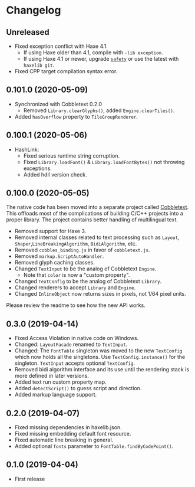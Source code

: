 Changelog
=========

Unreleased
----------

* Fixed exception conflict with Haxe 4.1.
  * If using Haxe older than 4.1, compile with `-lib exception`.
  * If using Haxe 4.1 or newer, upgrade [`safety`](https://github.com/RealyUniqueName/Safety) or use the latest with `haxelib git`.
* Fixed CPP target compilation syntax error.

0.101.0 (2020-05-09)
--------------------

* Synchronized with Cobbletext 0.2.0
  * Removed `Library.clearGlyphs()`, added `Engine.clearTiles()`.
* Added `hasOverflow` property to `TileGroupRenderer`.

0.100.1 (2020-05-06)
--------------------

* HashLink:
  * Fixed serious runtime string corruption.
  * Fixed `Library.loadFont()` & `Library.loadFontBytes()` not throwing exceptions.
  * Added hdll version check.

0.100.0 (2020-05-05)
--------------------

The native code has been moved into a separate project called
[Cobbletext](https://github.com/chfoo/cobbletext). This offloads most of the
complications of building C/C++ projects into a proper library. The project
contains better handling of multilingual text.

* Removed support for Haxe 3.
* Removed internal classes related to text processing such as `Layout`,
  `Shaper`,`LineBreakingAlgorithm`, `BidiAlgorithm`, etc.
* Removed `cobbles_binding.js` in favor of `cobbletext.js`.
* Removed `markup.ScriptAutoHandler`.
* Removed glyph caching classes.
* Changed `TextInput` to be the analog of Cobbletext `Engine`.
  * Note that `color` is now a "custom property".
* Changed `TextConfig` to be the analog of Cobbletext `Library`.
* Changed renderers to accept `Library` and `Engine`.
* Changed `InlineObject` now returns sizes in pixels, not 1/64 pixel units.

Please review the readme to see how the new API works.

0.3.0 (2019-04-14)
------------------

* Fixed Access Violation in native code on Windows.
* Changed: `LayoutFacade` renamed to `TextInput`.
* Changed: The `FontTable` singleton was moved to the new `TextConfig`
  which now holds all the singletons. Use `TextConfig.instance()` for the
  singleton. `TextInput` accepts optional `TextConfig`.
* Removed bidi algorithm interface and its use until the rendering stack
  is more defined in later versions.
* Added text run custom property map.
* Added `detectScript()` to guess script and direction.
* Added markup language support.

0.2.0 (2019-04-07)
------------------

* Fixed missing dependencies in haxelib.json.
* Fixed missing embedding default font resource.
* Fixed automatic line breaking in general.
* Added optional `fonts` parameter to `FontTable.findByCodePoint()`.

0.1.0 (2019-04-04)
------------------

* First release
